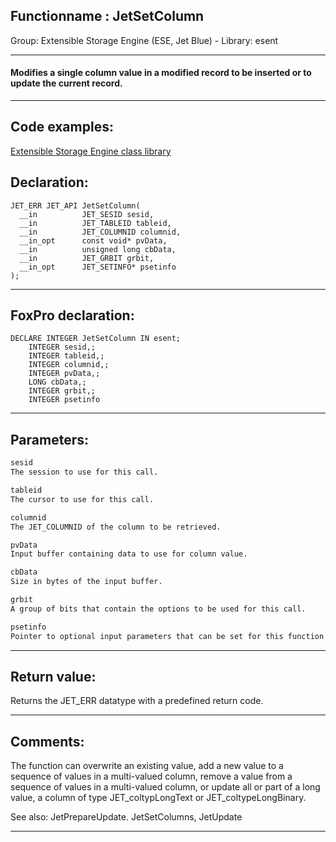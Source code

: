 <link rel="stylesheet" type="text/css" href="../../css/win32api.css">  
<link rel="stylesheet" href="https://cdnjs.cloudflare.com/ajax/libs/font-awesome/4.7.0/css/font-awesome.min.css">

## Functionname : JetSetColumn
Group: Extensible Storage Engine (ESE, Jet Blue) - Library: esent    
***  


#### Modifies a single column value in a modified record to be inserted or to update the current record.
***  


## Code examples:
[Extensible Storage Engine class library](../../samples/sample_532.md)  

## Declaration:
```foxpro  
JET_ERR JET_API JetSetColumn(
  __in          JET_SESID sesid,
  __in          JET_TABLEID tableid,
  __in          JET_COLUMNID columnid,
  __in_opt      const void* pvData,
  __in          unsigned long cbData,
  __in          JET_GRBIT grbit,
  __in_opt      JET_SETINFO* psetinfo
);  
```  
***  


## FoxPro declaration:
```foxpro  
DECLARE INTEGER JetSetColumn IN esent;
	INTEGER sesid,;
	INTEGER tableid,;
	INTEGER columnid,;
	INTEGER pvData,;
	LONG cbData,;
	INTEGER grbit,;
	INTEGER psetinfo  
```  
***  


## Parameters:
```txt  
sesid
The session to use for this call.

tableid
The cursor to use for this call.

columnid
The JET_COLUMNID of the column to be retrieved.

pvData
Input buffer containing data to use for column value.

cbData
Size in bytes of the input buffer.

grbit
A group of bits that contain the options to be used for this call.

psetinfo
Pointer to optional input parameters that can be set for this function using the JET_SETINFO structure.  
```  
***  


## Return value:
Returns the JET_ERR datatype with a predefined return code.  
***  


## Comments:
The function can overwrite an existing value, add a new value to a sequence of values in a multi-valued column, remove a value from a sequence of values in a multi-valued column, or update all or part of a long value, a column of type JET_coltypLongText or JET_coltypeLongBinary.   
  
See also: JetPrepareUpdate. JetSetColumns, JetUpdate   
  
***  

